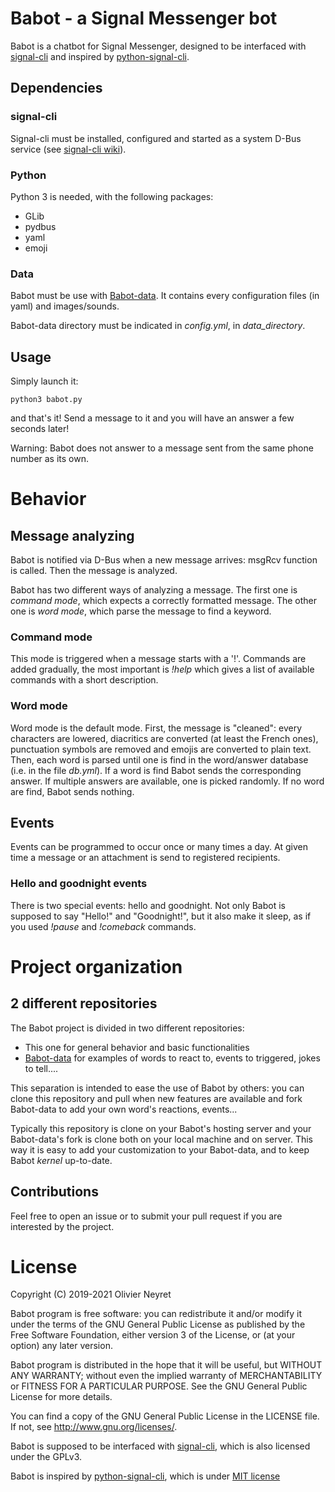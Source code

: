 # Babot - a Signal Messenger bot
Babot is a chatbot for Signal Messenger, designed to be interfaced with [signal-cli](https://github.com/AsamK/signal-cli/ "signal-cli's github") and inspired by [python-signal-cli](https://github.com/mh-g/python-signal-cli "python-signal-cli's github").

## Dependencies
### signal-cli
Signal-cli must be installed, configured and started as a system D-Bus service (see [signal-cli wiki](https://github.com/AsamK/signal-cli/wiki "signal-cli wiki")).

### Python
Python 3 is needed, with the following packages:
- GLib
- pydbus
- yaml
- emoji

### Data
Babot must be use with [Babot-data](https://github.com/OlivierNeyret/Babot-data "Babot data"). It contains every configuration files (in yaml) and images/sounds.

Babot-data directory must be indicated in *config.yml*, in *data_directory*.

## Usage
Simply launch it:
```
python3 babot.py
```
and that's it! Send a message to it and you will have an answer a few seconds later!

Warning: Babot does not answer to a message sent from the same phone number as its own.

# Behavior
## Message analyzing
Babot is notified via D-Bus when a new message arrives: msgRcv function is called. Then the message is analyzed.

Babot has two different ways of analyzing a message. The first one is *command mode*, which expects a correctly formatted message. The other one is *word mode*, which parse the message to find a keyword.

### Command mode
This mode is triggered when a message starts with a '!'. Commands are added gradually, the most important is *!help* which gives a list of available commands with a short description.

### Word mode
Word mode is the default mode. First, the message is "cleaned": every characters are lowered, diacritics are converted (at least the French ones), punctuation symbols are removed and emojis are converted to plain text. Then, each word is parsed until one is find in the word/answer database (i.e. in the file *db.yml*). If a word is find Babot sends the corresponding answer. If multiple answers are available, one is picked randomly. If no word are find, Babot sends nothing.

## Events
Events can be programmed to occur once or many times a day. At given time a message or an attachment is send to registered recipients.

### Hello and goodnight events
There is two special events: hello and goodnight. Not only Babot is supposed to say "Hello!" and "Goodnight!", but it also make it sleep, as if you used *!pause* and *!comeback* commands.

# Project organization
## 2 different repositories
The Babot project is divided in two different repositories:
- This one for general behavior and basic functionalities
- [Babot-data](https://github.com/OlivierNeyret/Babot-data "Babot data") for examples of words to react to, events to triggered, jokes to tell....

This separation is intended to ease the use of Babot by others: you can clone this repository and pull when new features are available and fork Babot-data to add your own word's reactions, events... 

Typically this repository is clone on your Babot's hosting server and your Babot-data's fork is clone both on your local machine and on server. This way it is easy to add your customization to your Babot-data, and to keep Babot *kernel* up-to-date.

## Contributions
Feel free to open an issue or to submit your pull request if you are interested by the project. 


# License
Copyright (C) 2019-2021 Olivier Neyret

Babot program is free software: you can redistribute it and/or modify it under the terms of the GNU General Public License as published by the Free Software Foundation, either version 3 of the License, or (at your option) any later version.

Babot program is distributed in the hope that it will be useful, but WITHOUT ANY WARRANTY; without even the implied warranty of MERCHANTABILITY or FITNESS FOR A PARTICULAR PURPOSE. See the GNU General Public License for more details.

You can find a copy of the GNU General Public License in the LICENSE file. If not, see http://www.gnu.org/licenses/.

Babot is supposed to be interfaced with [signal-cli](https://github.com/AsamK/signal-cli/ "signal-cli's github"), which is also licensed under the GPLv3.

Babot is inspired by [python-signal-cli](https://github.com/mh-g/python-signal-cli "python-signal-cli's github"), which is under [MIT license](https://github.com/mh-g/python-signal-cli/blob/master/LICENSE "MIT's license")
